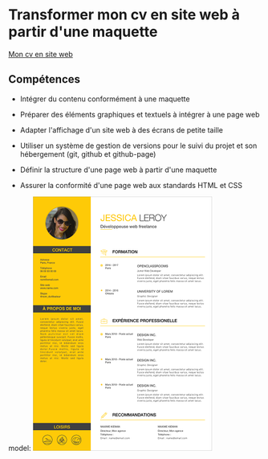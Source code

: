 # Transformer mon cv en site web à partir d'une maquette 
[Mon cv en site web](https://hoarjer.github.io/CV-Jerome-Hoareau/)

## Compétences
* Intégrer du contenu conformément à une maquette

* Préparer des éléments graphiques et textuels à intégrer à une page web

* Adapter l'affichage d'un site web à des écrans de petite taille

* Utiliser un système de gestion de versions pour le suivi du projet et son hébergement (git, github et github-page)

* Définir la structure d'une page web à partir d'une maquette

* Assurer la conformité d'une page web aux standards HTML et CSS

model:
![alt text](cv_model.png)
